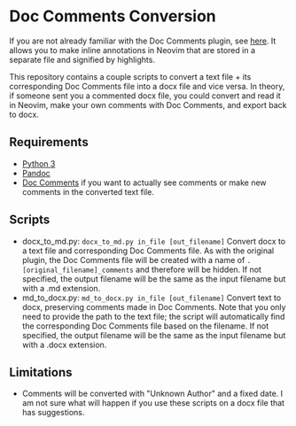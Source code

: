 # Doc Comments Conversion

If you are not already familiar with the Doc Comments plugin, see [here](https://github.com/oxytocin/DocComments). It allows you to make inline annotations in Neovim that are stored in a separate file and signified by highlights.

This repository contains a couple scripts to convert a text file + its corresponding Doc Comments file into a docx file and vice versa. In theory, if someone sent you a commented docx file, you could convert and read it in Neovim, make your own comments with Doc Comments, and export back to docx.

## Requirements
- [Python 3](https://www.python.org)
- [Pandoc](https://pandoc.org)
- [Doc Comments](https://github.com/oxytocin/DocComments) if you want to actually see comments or make new comments in the converted text file.

## Scripts
- docx_to_md.py: `docx_to_md.py in_file [out_filename]` Convert docx to a text file and corresponding Doc Comments file. As with the original plugin, the Doc Comments file will be created with a name of `.[original_filename]_comments` and therefore will be hidden. If not specified, the output filename will be the same as the input filename but with a .md extension.
- md_to_docx.py: `md_to_docx.py in_file [out_filename]` Convert text to docx, preserving comments made in Doc Comments. Note that you only need to provide the path to the text file; the script will automatically find the corresponding Doc Comments file based on the filename. If not specified, the output filename will be the same as the input filename but with a .docx extension.

## Limitations
- Comments will be converted with "Unknown Author" and a fixed date. I am not sure what will happen if you use these scripts on a docx file that has suggestions.
